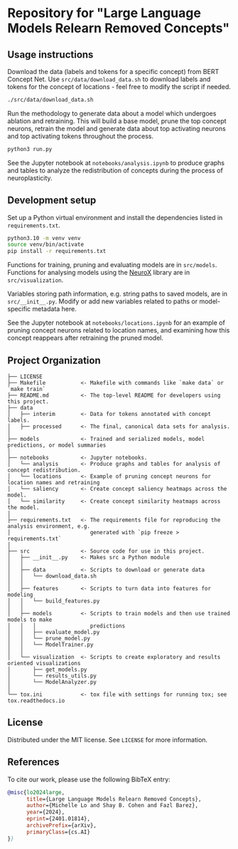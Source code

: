 # Repository for "Large Language Models Relearn Removed Concepts"


## Usage instructions

Download the data (labels and tokens for a specific concept) from BERT Concept Net. Use `src/data/download_data.sh` to download labels and tokens for the concept of locations - feel free to modify the script if needed.

```sh
./src/data/download_data.sh
```

Run the methodology to generate data about a model which undergoes ablation and retraining. This will build a base model, prune the top concept neurons, retrain the model and generate data about top activating neurons and top activating tokens throughout the process.

```sh
python3 run.py
```

See the Jupyter notebook at `notebooks/analysis.ipynb` to produce graphs and tables to analyze the redistribution of concepts during the process of neuroplasticity.

## Development setup

Set up a Python virtual environment and install the dependencies listed in `requirements.txt`.

```sh
python3.10 -m venv venv
source venv/bin/activate
pip install -r requirements.txt
```

Functions for training, pruning and evaluating models are in `src/models`. Functions for analysing models using the [NeuroX](https://neurox.qcri.org/docs/index.html#) library are in `src/visualization`.

Variables storing path information, e.g. string paths to saved models, are in `src/__init__.py`. Modify or add new variables related to paths or model-specific metadata here.

See the Jupyter notebook at `notebooks/locations.ipynb` for an example of pruning concept neurons related to location names, and examining how this concept reappears after retraining the pruned model.


## Project Organization

    ├── LICENSE
    ├── Makefile           <- Makefile with commands like `make data` or `make train`
    ├── README.md          <- The top-level README for developers using this project.
    ├── data
    │   ├── interim        <- Data for tokens annotated with concept labels.
    │   ├── processed      <- The final, canonical data sets for analysis.
    │
    ├── models             <- Trained and serialized models, model predictions, or model summaries
    │
    ├── notebooks          <- Jupyter notebooks.
    │   └── analysis       <- Produce graphs and tables for analysis of concept redistribution.
    │   └── locations      <- Example of pruning concept neurons for location names and retraining
    │   └── saliency       <- Create concept saliency heatmaps across the model.
    │   └── similarity     <- Create concept similarity heatmaps across the model.
    │
    ├── requirements.txt   <- The requirements file for reproducing the analysis environment, e.g.
    │                         generated with `pip freeze > requirements.txt`
    │
    ├── src                <- Source code for use in this project.
    │   ├── __init__.py    <- Makes src a Python module
    │   │
    │   ├── data           <- Scripts to download or generate data
    │   │   └── download_data.sh
    │   │
    │   ├── features       <- Scripts to turn data into features for modeling
    │   │   └── build_features.py
    │   │
    │   ├── models         <- Scripts to train models and then use trained models to make
    │   │   │                 predictions
    │   │   ├── evaluate_model.py
    │   │   └── prune_model.py
    │   │   └── ModelTrainer.py
    │   │
    │   └── visualization  <- Scripts to create exploratory and results oriented visualizations
    │       ├── get_models.py
    │       └── results_utils.py
    │       └── ModelAnalyzer.py
    │
    └── tox.ini            <- tox file with settings for running tox; see tox.readthedocs.io

## License

Distributed under the MIT license. See `LICENSE` for more information.

## References

To cite our work, please use the following BibTeX entry:


```bibtex
@misc{lo2024large,
      title={Large Language Models Relearn Removed Concepts}, 
      author={Michelle Lo and Shay B. Cohen and Fazl Barez},
      year={2024},
      eprint={2401.01814},
      archivePrefix={arXiv},
      primaryClass={cs.AI}
}}



